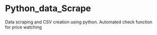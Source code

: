 # Python_data_Scrape
Data scraping and CSV creation using python. Automated check function for price watching 
